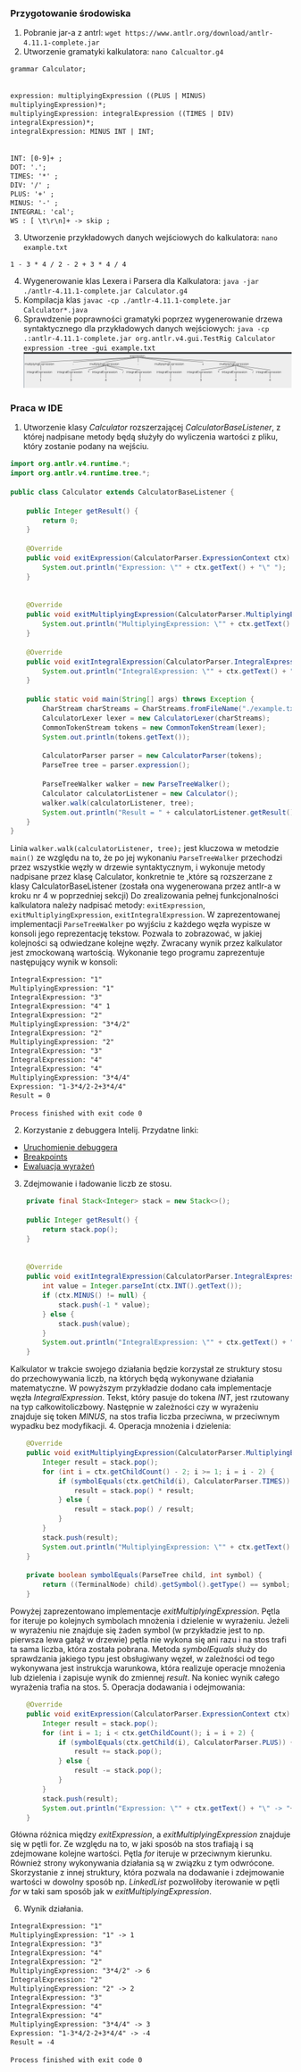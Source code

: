 ### Przygotowanie środowiska
1. Pobranie jar-a z antrl:
`wget https://www.antlr.org/download/antlr-4.11.1-complete.jar`
2. Utworzenie gramatyki kalkulatora: `nano Calcualtor.g4`
```
grammar Calculator;


expression: multiplyingExpression ((PLUS | MINUS) multiplyingExpression)*;
multiplyingExpression: integralExpression ((TIMES | DIV) integralExpression)*;
integralExpression: MINUS INT | INT;


INT: [0-9]+ ;
DOT: '.';
TIMES: '*' ;
DIV: '/' ;
PLUS: '+' ;
MINUS: '-' ;
INTEGRAL: 'cal';
WS : [ \t\r\n]+ -> skip ;
```
3. Utworzenie przykładowych danych wejściowych do kalkulatora: `nano example.txt`
```
1 - 3 * 4 / 2 - 2 + 3 * 4 / 4
```
4. Wygenerowanie klas Lexera i Parsera dla Kalkulatora: `java -jar ./antlr-4.11.1-complete.jar Calculator.g4`
5. Kompilacja klas ```javac -cp ./antlr-4.11.1-complete.jar Calculator*.java```
5. Sprawdzenie poprawności gramatyki poprzez wygenerowanie drzewa syntaktycznego dla przykładowych danych wejściowych: `java -cp .:antlr-4.11.1-complete.jar org.antlr.v4.gui.TestRig Calculator expression -tree -gui example.txt`
![](assets/antlr4_parse_tree.png)


### Praca w IDE
1. Utworzenie klasy _Calculator_ rozszerzającej _CalculatorBaseListener_, z której nadpisane metody będą służyły do wyliczenia wartości z pliku, który zostanie podany na wejściu.
```java
import org.antlr.v4.runtime.*;
import org.antlr.v4.runtime.tree.*;

public class Calculator extends CalculatorBaseListener {

    public Integer getResult() {
        return 0;
    }

    @Override
    public void exitExpression(CalculatorParser.ExpressionContext ctx) {
        System.out.println("Expression: \"" + ctx.getText() + "\" ");
    }


    @Override
    public void exitMultiplyingExpression(CalculatorParser.MultiplyingExpressionContext ctx) {
        System.out.println("MultiplyingExpression: \"" + ctx.getText() + "\" ");
    }

    @Override
    public void exitIntegralExpression(CalculatorParser.IntegralExpressionContext ctx) {
        System.out.println("IntegralExpression: \"" + ctx.getText() + "\" ");
    }

    public static void main(String[] args) throws Exception {
        CharStream charStreams = CharStreams.fromFileName("./example.txt");
        CalculatorLexer lexer = new CalculatorLexer(charStreams);
        CommonTokenStream tokens = new CommonTokenStream(lexer);
        System.out.println(tokens.getText());

        CalculatorParser parser = new CalculatorParser(tokens);
        ParseTree tree = parser.expression();

        ParseTreeWalker walker = new ParseTreeWalker();
        Calculator calculatorListener = new Calculator();
        walker.walk(calculatorListener, tree);
        System.out.println("Result = " + calculatorListener.getResult());
    }
}
```
Linia `walker.walk(calculatorListener, tree);` jest kluczowa w metodzie `main()` ze względu na to, że po jej wykonaniu  `ParseTreeWalker` przechodzi przez wszystkie węzły w drzewie syntaktycznym,  i wykonuje metody nadpisane przez klasę Calculator, konkretnie te ,które są rozszerzane z klasy CalculatorBaseListener (została ona wygenerowana przez antlr-a w kroku nr 4 w poprzedniej sekcji)
Do zrealizowania pełnej funkcjonalności kalkulatora należy nadpisać metody: `exitExpression`, `exitMultiplyingExpression`, `exitIntegralExpression`.
W zaprezentowanej implementacji `ParseTreeWalker` po wyjściu z każdego węzła wypisze w konsoli jego reprezentację tekstow.
Pozwala to zobrazować, w jakiej kolejności są odwiedzane kolejne węzły. 
Zwracany wynik przez kalkulator jest zmockowaną wartością.
Wykonanie tego programu zaprezentuje następujący wynik w konsoli:
```
IntegralExpression: "1" 
MultiplyingExpression: "1" 
IntegralExpression: "3" 
IntegralExpression: "4" 1
IntegralExpression: "2" 
MultiplyingExpression: "3*4/2" 
IntegralExpression: "2" 
MultiplyingExpression: "2" 
IntegralExpression: "3" 
IntegralExpression: "4" 
IntegralExpression: "4" 
MultiplyingExpression: "3*4/4" 
Expression: "1-3*4/2-2+3*4/4" 
Result = 0

Process finished with exit code 0
```
2. Korzystanie z debuggera Intelij.
Przydatne linki:
- [Uruchomienie debuggera](https://www.jetbrains.com/help/idea/starting-the-debugger-session.html)
- [Breakpoints](https://www.jetbrains.com/help/idea/using-breakpoints.html)
- [Ewaluacja wyrażeń](https://www.jetbrains.com/help/idea/examining-suspended-program.html#evaluating-expressions)
3. Zdejmowanie i ładowanie liczb ze stosu.
```java
    private final Stack<Integer> stack = new Stack<>();

    public Integer getResult() {
        return stack.pop();
    }


    @Override
    public void exitIntegralExpression(CalculatorParser.IntegralExpressionContext ctx) {
        int value = Integer.parseInt(ctx.INT().getText());
        if (ctx.MINUS() != null) {
            stack.push(-1 * value);
        } else {
            stack.push(value);
        }
        System.out.println("IntegralExpression: \"" + ctx.getText() + "\" ");
    }

```
Kalkulator w trakcie swojego działania będzie korzystał ze struktury stosu do przechowywania liczb, 
na których będą wykonywane działania matematyczne. W powyższym przykładzie dodano cała implementacje
węzła _IntegralExpression_. Tekst, który pasuje do tokena _INT_, jest rzutowany na typ całkowitoliczbowy.
Następnie w zależności czy w wyrażeniu znajduje się token _MINUS_, na stos trafia liczba przeciwna, w 
przeciwnym wypadku bez modyfikacji.
4. Operacja mnożenia i dzielenia:
```java
    @Override
    public void exitMultiplyingExpression(CalculatorParser.MultiplyingExpressionContext ctx) {
        Integer result = stack.pop();
        for (int i = ctx.getChildCount() - 2; i >= 1; i = i - 2) {
            if (symbolEquals(ctx.getChild(i), CalculatorParser.TIMES)) {
                result = stack.pop() * result;
            } else {
                result = stack.pop() / result;
            }
        }
        stack.push(result);
        System.out.println("MultiplyingExpression: \"" + ctx.getText() + "\" -> "+result);
    }

    private boolean symbolEquals(ParseTree child, int symbol) {
        return ((TerminalNode) child).getSymbol().getType() == symbol;
    }
```
Powyżej zaprezentowano implementacje _exitMultiplyingExpression_.
Pętla for iteruje po kolejnych symbolach mnożenia i dzielenie w wyrażeniu.
Jeżeli w wyrażeniu nie znajduje się żaden symbol (w przykładzie jest to np. pierwsza lewa gałąź w drzewie)
pętla nie wykona się ani razu i na stos trafi ta sama liczba, która została pobrana.
Metoda _symbolEquals_ służy do sprawdzania jakiego typu jest obsługiwany węzeł, w zależności od tego wykonywana
jest instrukcja warunkowa, która realizuje operacje mnożenia lub dzielenia i zapisuje wynik do zmiennej _result_.
Na koniec wynik całego wyrażenia trafia na stos.
5. Operacja dodawania i odejmowania:
```java
    @Override
    public void exitExpression(CalculatorParser.ExpressionContext ctx) {
        Integer result = stack.pop();
        for (int i = 1; i < ctx.getChildCount(); i = i + 2) {
            if (symbolEquals(ctx.getChild(i), CalculatorParser.PLUS)) {
                result += stack.pop();
            } else {
                result -= stack.pop();
            }
        }
        stack.push(result);
        System.out.println("Expression: \"" + ctx.getText() + "\" -> "+result);
    }
```
Główna różnica między _exitExpression_, a _exitMultiplyingExpression_ znajduje się w pętli for.
Ze względu na to, w jaki sposób na stos trafiają i są zdejmowane kolejne wartości. Pętla _for_ iteruje w przeciwnym kierunku.
Również strony wykonywania działania są w związku z tym odwrócone.
Skorzystanie z innej struktury, która pozwala na dodawanie i zdejmowanie wartości w dowolny sposób np. _LinkedList_
pozwoliłoby iterowanie w pętli _for_ w taki sam sposób jak w _exitMultiplyingExpression_.

6. Wynik działania.
```
IntegralExpression: "1" 
MultiplyingExpression: "1" -> 1
IntegralExpression: "3" 
IntegralExpression: "4" 
IntegralExpression: "2" 
MultiplyingExpression: "3*4/2" -> 6
IntegralExpression: "2" 
MultiplyingExpression: "2" -> 2
IntegralExpression: "3" 
IntegralExpression: "4" 
IntegralExpression: "4" 
MultiplyingExpression: "3*4/4" -> 3
Expression: "1-3*4/2-2+3*4/4" -> -4
Result = -4

Process finished with exit code 0
```